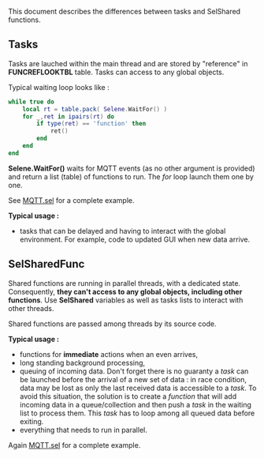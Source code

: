 This document describes the differences between tasks and SelShared functions.

Tasks
-----

Tasks are lauched within the main thread and are stored by "reference" in **FUNCREFLOOKTBL** table.
Tasks can access to any global objects.

Typical waiting loop looks like :
```` lua
while true do
	local rt = table.pack( Selene.WaitFor() )
	for _,ret in ipairs(rt) do
		if type(ret) == 'function' then
			ret()
		end
	end
end
````

**Selene.WaitFor()** waits for MQTT events (as no other argument is provided) and return a list (table) of functions to run. The *for* loop launch them one by one.

See [MQTT.sel](../Selenites/MQTT.sel) for a complete example.

**Typical usage :** 
 * tasks that can be delayed and having to interact with the global environment. For example, code to updated GUI when new data arrive.

SelSharedFunc
-------------

Shared functions are running in parallel threads, with a dedicated state. Consequently, **they can't access to any global objects, including other functions**. Use **SelShared** variables as well as tasks lists to interact with other threads.

Shared functions are passed among threads by its source code.

**Typical usage :** 
 * functions for **immediate** actions when an even arrives, 
 * long standing background processing,
 * queuing of incoming data. Don't forget there is no guaranty a *task* can be launched before the arrival of a new set of data : in race condition, data may be lost as only the last received data is accessible to a *task*. To avoid this situation, the solution is to create a *function* that will add incoming data in a queue/collection and then push a *task* in the waiting list to process them. This *task* has to loop among all queued data before exiting.
 * everything that needs to run in parallel.

Again [MQTT.sel](../Selenites/MQTT.sel) for a complete example.

